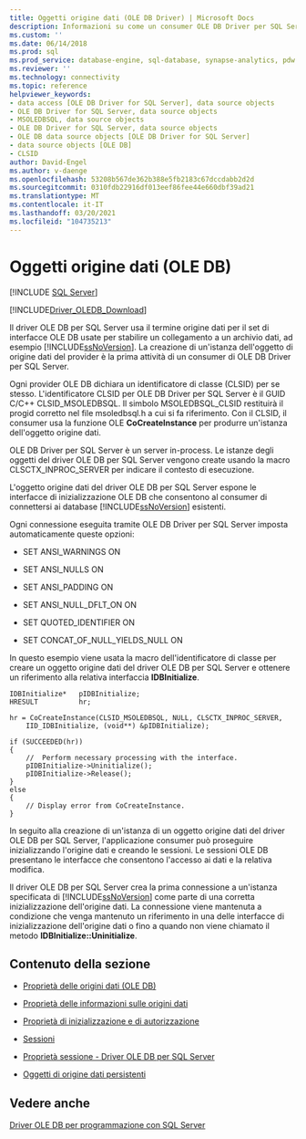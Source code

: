 ```yaml
---
title: Oggetti origine dati (OLE DB Driver) | Microsoft Docs
description: Informazioni su come un consumer OLE DB Driver per SQL Server crea un'istanza di un oggetto origine dati per un provider.
ms.custom: ''
ms.date: 06/14/2018
ms.prod: sql
ms.prod_service: database-engine, sql-database, synapse-analytics, pdw
ms.reviewer: ''
ms.technology: connectivity
ms.topic: reference
helpviewer_keywords:
- data access [OLE DB Driver for SQL Server], data source objects
- OLE DB Driver for SQL Server, data source objects
- MSOLEDBSQL, data source objects
- OLE DB Driver for SQL Server, data source objects
- OLE DB data source objects [OLE DB Driver for SQL Server]
- data source objects [OLE DB]
- CLSID
author: David-Engel
ms.author: v-daenge
ms.openlocfilehash: 53208b567de362b388e5fb2183c67dccdabb2d2d
ms.sourcegitcommit: 0310fdb22916df013eef86fee44e660dbf39ad21
ms.translationtype: MT
ms.contentlocale: it-IT
ms.lasthandoff: 03/20/2021
ms.locfileid: "104735213"
---
```

# <a name="data-source-objects-ole-db"></a>Oggetti origine dati (OLE DB)
[!INCLUDE [SQL Server](../../../includes/applies-to-version/sql-asdb-asdbmi-asa-pdw.md)]

[!INCLUDE[Driver_OLEDB_Download](../../../includes/driver_oledb_download.md)]

  Il driver OLE DB per SQL Server usa il termine origine dati per il set di interfacce OLE DB usate per stabilire un collegamento a un archivio dati, ad esempio [!INCLUDE[ssNoVersion](../../../includes/ssnoversion-md.md)]. La creazione di un'istanza dell'oggetto di origine dati del provider è la prima attività di un consumer di OLE DB Driver per SQL Server.  
  
 Ogni provider OLE DB dichiara un identificatore di classe (CLSID) per se stesso. L'identificatore CLSID per OLE DB Driver per SQL Server è il GUID C/C++ CLSID_MSOLEDBSQL. Il simbolo MSOLEDBSQL_CLSID restituirà il progid corretto nel file msoledbsql.h a cui si fa riferimento. Con il CLSID, il consumer usa la funzione OLE **CoCreateInstance** per produrre un'istanza dell'oggetto origine dati.  
  
 OLE DB Driver per SQL Server è un server in-process. Le istanze degli oggetti del driver OLE DB per SQL Server vengono create usando la macro CLSCTX_INPROC_SERVER per indicare il contesto di esecuzione.  
  
 L'oggetto origine dati del driver OLE DB per SQL Server espone le interfacce di inizializzazione OLE DB che consentono al consumer di connettersi ai database [!INCLUDE[ssNoVersion](../../../includes/ssnoversion-md.md)] esistenti.  
  
 Ogni connessione eseguita tramite OLE DB Driver per SQL Server imposta automaticamente queste opzioni:  
  
-   SET ANSI_WARNINGS ON  
  
-   SET ANSI_NULLS ON  
  
-   SET ANSI_PADDING ON  
  
-   SET ANSI_NULL_DFLT_ON ON  
  
-   SET QUOTED_IDENTIFIER ON  
  
-   SET CONCAT_OF_NULL_YIELDS_NULL ON  
  
 In questo esempio viene usata la macro dell'identificatore di classe per creare un oggetto origine dati del driver OLE DB per SQL Server e ottenere un riferimento alla relativa interfaccia **IDBInitialize**.  
  
```  
IDBInitialize*   pIDBInitialize;  
HRESULT          hr;  
  
hr = CoCreateInstance(CLSID_MSOLEDBSQL, NULL, CLSCTX_INPROC_SERVER,  
    IID_IDBInitialize, (void**) &pIDBInitialize);  
  
if (SUCCEEDED(hr))  
{  
    //  Perform necessary processing with the interface.  
    pIDBInitialize->Uninitialize();  
    pIDBInitialize->Release();  
}  
else  
{  
    // Display error from CoCreateInstance.  
}  
```  
  
 In seguito alla creazione di un'istanza di un oggetto origine dati del driver OLE DB per SQL Server, l'applicazione consumer può proseguire inizializzando l'origine dati e creando le sessioni. Le sessioni OLE DB presentano le interfacce che consentono l'accesso ai dati e la relativa modifica.  
  
 Il driver OLE DB per SQL Server crea la prima connessione a un'istanza specificata di [!INCLUDE[ssNoVersion](../../../includes/ssnoversion-md.md)] come parte di una corretta inizializzazione dell'origine dati. La connessione viene mantenuta a condizione che venga mantenuto un riferimento in una delle interfacce di inizializzazione dell'origine dati o fino a quando non viene chiamato il metodo **IDBInitialize::Uninitialize**.  
  
## <a name="in-this-section"></a>Contenuto della sezione  
  
-   [Proprietà delle origini dati &#40;OLE DB&#41;](../../oledb/ole-db-data-source-objects/data-source-properties-ole-db.md)  
  
-   [Proprietà delle informazioni sulle origini dati](../../oledb/ole-db-data-source-objects/data-source-information-properties.md)  
  
-   [Proprietà di inizializzazione e di autorizzazione](../../oledb/ole-db-data-source-objects/initialization-and-authorization-properties.md)  
  
-   [Sessioni](../../oledb/ole-db-data-source-objects/sessions.md)  
  
-   [Proprietà sessione - Driver OLE DB per SQL Server](../../oledb/ole-db-data-source-objects/session-properties-oledb-driver-for-sql-server.md)  
  
-   [Oggetti di origine dati persistenti](../../oledb/ole-db-data-source-objects/persisted-data-source-objects.md)  
  
## <a name="see-also"></a>Vedere anche  
 [Driver OLE DB per programmazione con SQL Server](../../oledb/ole-db/oledb-driver-for-sql-server-programming.md)  
  
  

